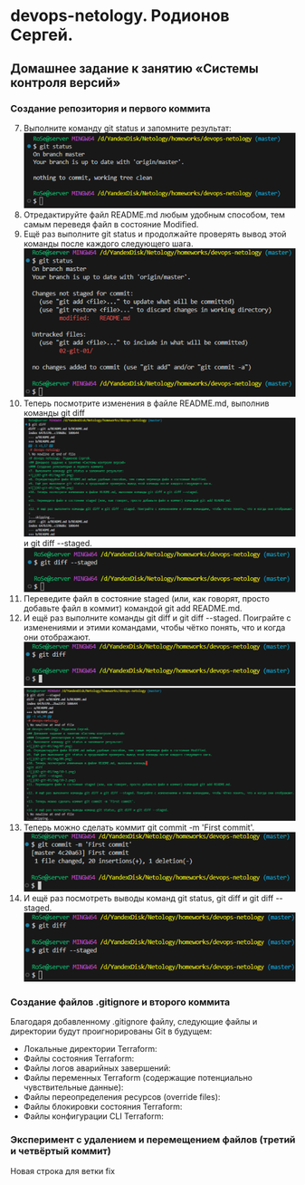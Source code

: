 # devops-netology. Родионов Сергей.
## Домашнее задание к занятию «Системы контроля версий»
### Создание репозитория и первого коммита
7. Выполните команду git status и запомните результат:
![](02-git-01/img/07.png)
8. Отредактируйте файл README.md любым удобным способом, тем самым переведя файл в состояние Modified.
9. Ещё раз выполните git status и продолжайте проверять вывод этой команды после каждого следующего шага.
![](02-git-01/img/09.png)
10. Теперь посмотрите изменения в файле README.md, выполнив команды 
git diff
![](02-git-01/img/10-1.png)
и git diff --staged.
![](02-git-01/img/10-2.png)
11. Переведите файл в состояние staged (или, как говорят, просто добавьте файл в коммит) командой git add README.md.
12. И ещё раз выполните команды git diff и git diff --staged. Поиграйте с изменениями и этими командами, чтобы чётко понять, что и когда они отображают.
![](02-git-01/img/12-1.png)
![](02-git-01/img/12-2.png)
13. Теперь можно сделать коммит git commit -m 'First commit'.
![](02-git-01/img/13.png)
14. И ещё раз посмотреть выводы команд git status, git diff и git diff --staged.
![](02-git-01/img/14.png)

### Создание файлов .gitignore и второго коммита
Благодаря добавленному .gitignore файлу, следующие файлы и директории будут проигнорированы Git в будущем:
- Локальные директории Terraform:
- Файлы состояния Terraform:
- Файлы логов аварийных завершений:
- Файлы переменных Terraform (содержащие потенциально чувствительные данные):
- Файлы переопределения ресурсов (override files):
- Файлы блокировки состояния Terraform:
- Файлы конфигурации CLI Terraform:

### Эксперимент с удалением и перемещением файлов (третий и четвёртый коммит)

Новая строка для ветки fix
